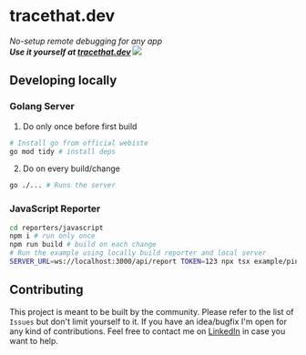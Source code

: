 # tracethat.dev
*No-setup remote debugging for any app*  
***Use it yourself at [tracethat.dev](https://tracethat.dev)
![](./docs/demo.gif)***

## Developing locally
### Golang Server
1. Do only once before first build
```bash
# Install go from official webiste
go mod tidy # install deps
```

2. Do on every build/change
```bash
go ./... # Runs the server
```

### JavaScript Reporter
```bash
cd reporters/javascript
npm i # run only once
npm run build # build on each change
# Run the example using locally build reporter and local server
SERVER_URL=ws://localhost:3000/api/report TOKEN=123 npx tsx example/ping.ts
```

## Contributing
This project is meant to be built by the community.
Please refer to the list of `Issues` but don't limit yourself to it.
If you have an idea/bugfix I'm open for any kind of contributions.
Feel free to contact me on [LinkedIn](https://www.linkedin.com/in/kacper-pietrzak/) in case you want to help. 
